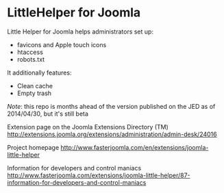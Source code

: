 LittleHelper for Joomla
=======================

Little Helper for Joomla helps administrators set up:
- favicons and Apple touch icons
- htaccess
- robots.txt 

It additionally features:
- Clean cache 
- Empty trash

*Note*: this repo is months ahead of the version published on the JED as of 2014/04/30, but it's still beta

Extension page on the Joomla Extensions Directory (TM)
http://extensions.joomla.org/extensions/administration/admin-desk/24016

Project homepage
http://www.fasterjoomla.com/en/extensions/joomla-little-helper

Information for developers and control maniacs
http://www.fasterjoomla.com/extensions/joomla-little-helper/87-information-for-developers-and-control-maniacs


